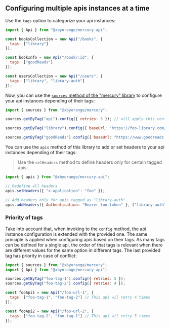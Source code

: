 ## Configuring multiple apis instances at a time

Use the `tags` option to categorize your api instances:

```js
import { Api } from "@xbyorange/mercury-api";

const booksCollection = new Api("/books", {
  tags: ["library"]
});

const bookInfo = new Api("/book/:id", {
  tags: ["goodReads"]
});

const usersCollection = new Api("/users", {
  tags: ["library", "library-auth"]
});
```

Now, you can use the [`sources` method of the "mercury" library][mercury-sources-docs-url] to configure your api instances depending of their tags:

```js
import { sources } from "@xbyorange/mercury";

sources.getByTag("api").config({ retries: 5 }); // will apply this config to all apis

sources.getByTag("library").config({ baseUrl: "https://foo-library.com/api" });

sources.getByTag("goodReads").config({ baseUrl: "https://www.goodreads.com" });
```

You can use the `apis` method of this library to add or set headers to your api instances depending of their tags:

> Use the `setHeaders` method to define headers only for certain tagged apis:

```js
import { apis } from "@xbyorange/mercury-api";

// Redefine all headers
apis.setHeaders({ "x-application": "foo" });

// Add headers only for apis tagged as "library-auth"
apis.addHeaders({ Authentication: "Bearer foo-token" }, ["library-auth"]);
```

### Priority of tags

Take into account that, when invoking to the `config` method, the api instance configuration is extended with the provided one. The same principle is applied when configuring apis based on their tags. As many tags can be defined for a single api, the order of that tags is relevant when there are different values for the same option in different tags. The last provided tag has priority in case of conflict:

```js
import { sources } from "@xbyorange/mercury";
import { Api } from "@xbyorange/mercury-api";

sources.getByTag("foo-tag-1").config({ retries: 5 });
sources.getByTag("foo-tag-2").config({ retries: 4 });

const fooApi1 = new Api("/foo-url-1", {
  tags: ["foo-tag-1", "foo-tag-2"] // This api wil retry 4 times
});

const fooApi2 = new Api("/foo-url-2", {
  tags: ["foo-tag-2", "foo-tag-1"] // This api wil retry 5 times
});
```

[mercury-sources-docs-url]: https://github.com/XbyOrange/mercury/blob/master/docs/sources/api.md

